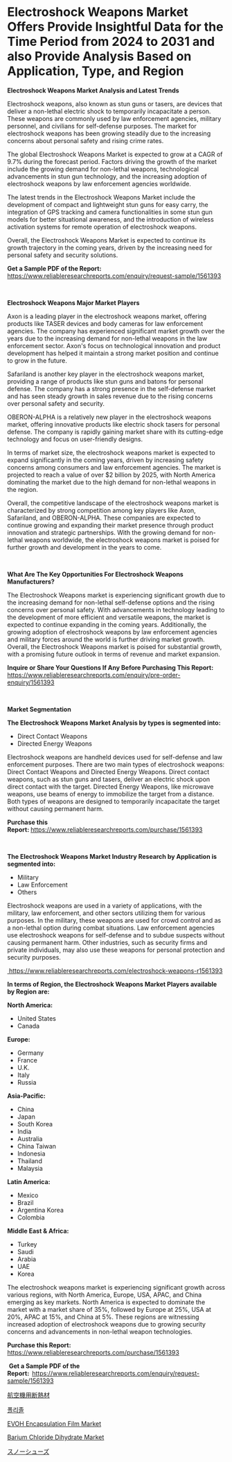 <p><h1>Electroshock Weapons Market Offers Provide Insightful Data for the Time Period from 2024 to 2031 and also Provide Analysis Based on Application, Type, and Region</h1></p><p><strong>Electroshock Weapons Market Analysis and Latest Trends</strong></p>
<p><p>Electroshock weapons, also known as stun guns or tasers, are devices that deliver a non-lethal electric shock to temporarily incapacitate a person. These weapons are commonly used by law enforcement agencies, military personnel, and civilians for self-defense purposes. The market for electroshock weapons has been growing steadily due to the increasing concerns about personal safety and rising crime rates.</p><p>The global Electroshock Weapons Market is expected to grow at a CAGR of 9.7% during the forecast period. Factors driving the growth of the market include the growing demand for non-lethal weapons, technological advancements in stun gun technology, and the increasing adoption of electroshock weapons by law enforcement agencies worldwide.</p><p>The latest trends in the Electroshock Weapons Market include the development of compact and lightweight stun guns for easy carry, the integration of GPS tracking and camera functionalities in some stun gun models for better situational awareness, and the introduction of wireless activation systems for remote operation of electroshock weapons.</p><p>Overall, the Electroshock Weapons Market is expected to continue its growth trajectory in the coming years, driven by the increasing need for personal safety and security solutions.</p></p>
<p><strong>Get a Sample PDF of the Report:&nbsp;</strong> <a href="https://www.reliableresearchreports.com/enquiry/request-sample/1561393">https://www.reliableresearchreports.com/enquiry/request-sample/1561393</a></p>
<p>&nbsp;</p>
<p><strong>Electroshock Weapons Major Market Players</strong></p>
<p><p>Axon is a leading player in the electroshock weapons market, offering products like TASER devices and body cameras for law enforcement agencies. The company has experienced significant market growth over the years due to the increasing demand for non-lethal weapons in the law enforcement sector. Axon's focus on technological innovation and product development has helped it maintain a strong market position and continue to grow in the future.</p><p>Safariland is another key player in the electroshock weapons market, providing a range of products like stun guns and batons for personal defense. The company has a strong presence in the self-defense market and has seen steady growth in sales revenue due to the rising concerns over personal safety and security.</p><p>OBERON-ALPHA is a relatively new player in the electroshock weapons market, offering innovative products like electric shock tasers for personal defense. The company is rapidly gaining market share with its cutting-edge technology and focus on user-friendly designs.</p><p>In terms of market size, the electroshock weapons market is expected to expand significantly in the coming years, driven by increasing safety concerns among consumers and law enforcement agencies. The market is projected to reach a value of over $2 billion by 2025, with North America dominating the market due to the high demand for non-lethal weapons in the region.</p><p>Overall, the competitive landscape of the electroshock weapons market is characterized by strong competition among key players like Axon, Safariland, and OBERON-ALPHA. These companies are expected to continue growing and expanding their market presence through product innovation and strategic partnerships. With the growing demand for non-lethal weapons worldwide, the electroshock weapons market is poised for further growth and development in the years to come.</p></p>
<p>&nbsp;</p>
<p><strong>What Are The Key Opportunities For Electroshock Weapons Manufacturers?</strong></p>
<p><p>The Electroshock Weapons market is experiencing significant growth due to the increasing demand for non-lethal self-defense options and the rising concerns over personal safety. With advancements in technology leading to the development of more efficient and versatile weapons, the market is expected to continue expanding in the coming years. Additionally, the growing adoption of electroshock weapons by law enforcement agencies and military forces around the world is further driving market growth. Overall, the Electroshock Weapons market is poised for substantial growth, with a promising future outlook in terms of revenue and market expansion.</p></p>
<p><strong>Inquire or Share Your Questions If Any Before Purchasing This Report:</strong> <a href="https://www.reliableresearchreports.com/enquiry/pre-order-enquiry/1561393">https://www.reliableresearchreports.com/enquiry/pre-order-enquiry/1561393</a></p>
<p>&nbsp;</p>
<p><strong>Market Segmentation</strong></p>
<p><strong>The Electroshock Weapons Market Analysis by types is segmented into:</strong></p>
<p><ul><li>Direct Contact Weapons</li><li>Directed Energy Weapons</li></ul></p>
<p><p>Electroshock weapons are handheld devices used for self-defense and law enforcement purposes. There are two main types of electroshock weapons: Direct Contact Weapons and Directed Energy Weapons. Direct contact weapons, such as stun guns and tasers, deliver an electric shock upon direct contact with the target. Directed Energy Weapons, like microwave weapons, use beams of energy to immobilize the target from a distance. Both types of weapons are designed to temporarily incapacitate the target without causing permanent harm.</p></p>
<p><strong>Purchase this Report:&nbsp;</strong><a href="https://www.reliableresearchreports.com/purchase/1561393">https://www.reliableresearchreports.com/purchase/1561393</a></p>
<p>&nbsp;</p>
<p><strong>The Electroshock Weapons Market Industry Research by Application is segmented into:</strong></p>
<p><ul><li>Military</li><li>Law Enforcement</li><li>Others</li></ul></p>
<p><p>Electroshock weapons are used in a variety of applications, with the military, law enforcement, and other sectors utilizing them for various purposes. In the military, these weapons are used for crowd control and as a non-lethal option during combat situations. Law enforcement agencies use electroshock weapons for self-defense and to subdue suspects without causing permanent harm. Other industries, such as security firms and private individuals, may also use these weapons for personal protection and security purposes.</p></p>
<p><a href="https://www.reliableresearchreports.com/electroshock-weapons-r1561393">&nbsp;https://www.reliableresearchreports.com/electroshock-weapons-r1561393</a></p>
<p><strong>In terms of Region, the Electroshock Weapons Market Players available by Region are:</strong></p>
<p>
    <p> <strong> North America: </strong>
        <ul>
            <li>United States</li>
            <li>Canada</li>
        </ul>
        </p> 
    <p> <strong> Europe: </strong>
        <ul>
            <li>Germany</li>
            <li>France</li>
            <li>U.K.</li>
            <li>Italy</li>
            <li>Russia</li>
        </ul>
        </p> 
    <p> <strong> Asia-Pacific: </strong>
        <ul>
            <li>China</li>
            <li>Japan</li>
            <li>South Korea</li>
            <li>India</li>
            <li>Australia</li>
            <li>China Taiwan</li>
            <li>Indonesia</li>
            <li>Thailand</li>
            <li>Malaysia</li>
        </ul>
        </p> 
    <p> <strong> Latin America: </strong>
        <ul>
            <li>Mexico</li>
            <li>Brazil</li>
            <li>Argentina Korea</li>
            <li>Colombia</li>
        </ul>
        </p> 
    <p> <strong> Middle East & Africa: </strong>
        <ul>
            <li>Turkey</li>
            <li>Saudi</li>
            <li>Arabia</li>
            <li>UAE</li>
            <li>Korea</li>
        </ul>
    </p>
    </p>
<p><p>The electroshock weapons market is experiencing significant growth across various regions, with North America, Europe, USA, APAC, and China emerging as key markets. North America is expected to dominate the market with a market share of 35%, followed by Europe at 25%, USA at 20%, APAC at 15%, and China at 5%. These regions are witnessing increased adoption of electroshock weapons due to growing security concerns and advancements in non-lethal weapon technologies.</p></p>
<p><strong>Purchase this Report: </strong><a href="https://www.reliableresearchreports.com/purchase/1561393">https://www.reliableresearchreports.com/purchase/1561393</a></p>
<p>&nbsp;<strong>Get a Sample PDF of the Report:&nbsp;&nbsp;</strong><a href="https://www.reliableresearchreports.com/enquiry/request-sample/1561393">https://www.reliableresearchreports.com/enquiry/request-sample/1561393</a></p>
<p><strong></strong></p>
<p><p><a href="https://github.com/hwbcz413288296/Market-Research-Report-List-1/blob/main/714853127028.md">航空機用断熱材</a></p><p><a href="https://github.com/bunxhcci35271755/Market-Research-Report-List-1/blob/main/735427724947.md">폴리졸</a></p><p><a href="https://www.linkedin.com/pulse/evoh-encapsulation-film-market-size-growth-outlook-from-dysmc?trackingId=gbzOIkPebwj2cDlNoXCCVw%3D%3D">EVOH Encapsulation Film Market</a></p><p><a href="https://issuu.com/reportprime-2/docs/barium-chloride-dihydrate-market-size-2030.pptx">Barium Chloride Dihydrate Market</a></p><p><a href="https://github.com/efcvopdgkdx128/Market-Research-Report-List-1/blob/main/588550427027.md">スノーシューズ</a></p></p>